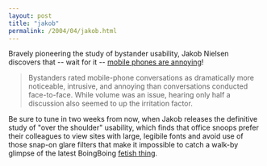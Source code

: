 ```yaml
---
layout: post
title: "jakob"
permalink: /2004/04/jakob.html
---
```


<p>Bravely pioneering the study of bystander usability, Jakob Nielsen discovers that -- wait for it -- <a href="http://www.useit.com/alertbox/20040412.html">mobile phones are annoying</a>!</p>

<blockquote>Bystanders rated mobile-phone conversations as dramatically more noticeable, intrusive, and annoying than conversations conducted face-to-face. While volume was an issue, hearing only half a discussion also seemed to up the irritation factor.</blockquote>

<p>Be sure to tune in two weeks from now, when Jakob releases the definitive study of "over the shoulder" usability, which finds that office snoops prefer their colleagues to view sites with large, legibile fonts and avoid use of those snap-on glare filters that make it impossible to catch a walk-by glimpse of the latest BoingBoing <a href="http://www.boingboing.net/2004/04/12/h_is_for_hentai_jlis.html" title="we're so hip we're gonna have a teevee show">fetish thing</a>.</p>


